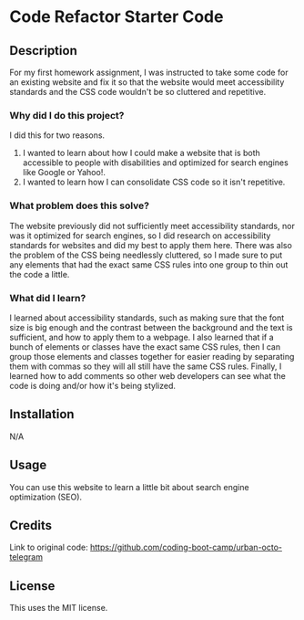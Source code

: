 # Code Refactor Starter Code
## Description
For my first homework assignment, I was instructed to take some code for an existing website and fix it so that the website would meet accessibility standards and the CSS code wouldn't be so cluttered and repetitive.
### Why did I do this project?
I did this for two reasons.
1. I wanted to learn about how I could make a website that is both accessible to people with disabilities and optimized for search engines like Google or Yahoo!.
2. I wanted to learn how I can consolidate CSS code so it isn't repetitive.
### What problem does this solve?
The website previously did not sufficiently meet accessibility standards, nor was it optimized for search engines, so I did research on accessibility standards for websites and did my best to apply them here. There was also the problem of the CSS being needlessly cluttered, so I made sure to put any elements that had the exact same CSS rules into one group to thin out the code a little.
### What did I learn?
I learned about accessibility standards, such as making sure that the font size is big enough and the contrast between the background and the text is sufficient, and how to apply them to a webpage. I also learned that if a bunch of elements or classes have the exact same CSS rules, then I can group those elements and classes together for easier reading by separating them with commas so they will all still have the same CSS rules. Finally, I learned how to add comments so other web developers can see what the code is doing and/or how it's being stylized.
## Installation
N/A
## Usage
You can use this website to learn a little bit about search engine optimization (SEO).
## Credits
Link to original code: https://github.com/coding-boot-camp/urban-octo-telegram
## License
This uses the MIT license.